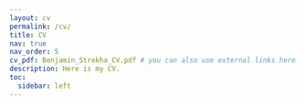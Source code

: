 ```yaml
---
layout: cv
permalink: /cv/
title: CV
nav: true
nav_order: 5
cv_pdf: Benjamin_Strekha_CV.pdf # you can also use external links here
description: Here is my CV.
toc:
  sidebar: left
---
```

